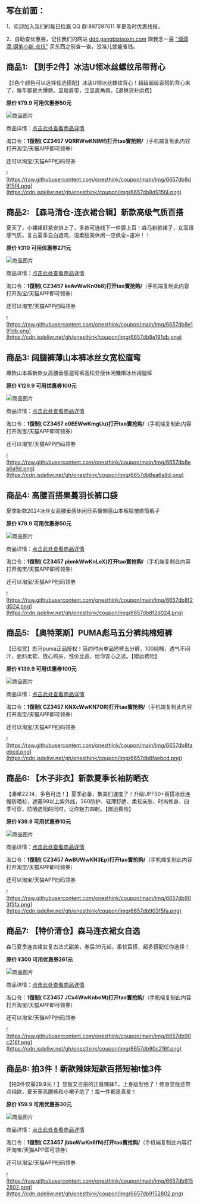 ## 写在前面：

1、欢迎加入我们的每日捡漏 QQ 群:897287611 享更及时优惠线报。

2、自助查优惠券，记住我们的网站 [ddd.gangbixiaoxin.com](https://ddd.gangbixiaoxin.com) 跟我念一遍 ["滴滴滴.钢笔小新.点抗"](https://ddd.gangbixiaoxin.com) 买东西之前查一查，没准儿就能省钱。

## 商品1: 【到手2件】冰洁U领冰丝螺纹吊带背心

【5色个颜色可以选择任选搭配】冰洁U领冰丝螺纹背心！超级超级百搭的背心来了，每年都是大爆款。显瘦肩带，立显直角肩。【退换货补运费】

**原价 ¥79.9 可用优惠券50元**

![商品图片](https://img.alicdn.com/i3/2216999419313/O1CN01JRMTyK2IfPVMEIBdx_!!2216999419313.jpg)

商品详情：[点击此处查看商品详情](https://s.click.taobao.com/t?e=m%3D2%26s%3D8DKmy%2Fn%2BK2Vw4vFB6t2Z2ueEDrYVVa64yK8Cckff7TXLWlSKdGSYDnP3%2F1sXnp%2F%2FJ1gyddu7kN%2FWbLW7uhxyboGvCrJWHk1%2FTyVl44vrPmd3miNKHWpinpVm%2FOAUUFw71qrpxiwMoCNxc1AtbZGVS1nzzNrVgPNfTQJEEFpWMRnNEPXytV9ALoS4zvCRUrqugRbTZRyk9%2BtXUxcdchBDMnaYFLO82hOXAfrxxqZXxslVRcWgOo1R2NXo4rhRSFoEySQ18sCSgtIbkJ5QxPS2Ci%2FKfJmqgrYAfWsUjZoD5RBBLp%2Bd9yqRLA%2FPrRUZ2lSGDseal0NfMDXJpWvVCAyWdKJn5AyUbPoV&amp;union_lens=lensId:TAPI@1717033860@0b52367f_10f4_18fc7317c00_2095@01)

淘口令：**1復制( CZ3457 VQRRWwKNIMf)打开tao寳抢购/**（手机端复制此内容打开淘宝/天猫APP即可领券）</p>

还可以淘宝/天猫APP扫码领券

![https://raw.githubusercontent.com/onesthink/coupon/main/img/6657db8d915f4.png](https://cdn.jsdelivr.net/gh/onesthink/coupon/img/6657db8d915f4.png)

## 商品2: 【森马清仓-连衣裙合辑】新款高级气质百搭

夏天了，小裙裙赶紧安排上了，多款可选线下一件要上百！森马新款裙子，女高级感气质，复古夏季显白遮肉，温柔甜美休闲一应俱全~速冲！！

**原价 ¥310 可用优惠券271元**

![商品图片](https://img.alicdn.com/i4/4002489870/O1CN01UWVuUf2MmW7D7Ls26_!!4002489870.jpg)

商品详情：[点击此处查看商品详情](https://s.click.taobao.com/t?e=m%3D2%26s%3D6iRwWGUJZjxw4vFB6t2Z2ueEDrYVVa64yK8Cckff7TXLWlSKdGSYDnP3%2F1sXnp%2F%2FRitN3%2FurF3zWbLW7uhxyboGvCrJWHk1%2FTyVl44vrPmd3miNKHWpinpVm%2FOAUUFw71qrpxiwMoCNxc1AtbZGVS6n1SkM9L1%2F3TUgebh2eQYQLZMqoQW%2BfuKGzo1lVxIioaBgfdx45M3Yz7NdNWswR9juUqVI0dc866YyqPyZdxEajSpqRqyGUQ7LOAmNyjo467pP39Pzpb%2Fg4%2BfirBrx7mM7AMx9cWAx%2BEiM%2FlSG%2FbZSCGDOeg59q%2FT28U%2Fr7lYJuU1NVKZy3ECfGDF1NzTQoPw%3D%3D&amp;union_lens=lensId:TAPI@1717033861@21087013_115c_18fc73180a6_702c@01)

淘口令：**1復制( CZ3457 keAvWwKn0b8)打开tao寳抢购/**（手机端复制此内容打开淘宝/天猫APP即可领券）</p>

还可以淘宝/天猫APP扫码领券

![https://raw.githubusercontent.com/onesthink/coupon/main/img/6657db8e191db.png](https://cdn.jsdelivr.net/gh/onesthink/coupon/img/6657db8e191db.png)

## 商品3: 阔腿裤薄山本裤冰丝女宽松遛弯

爆款山本裤新款女高腰垂感遛弯裤宽松显瘦休闲慵懒冰丝阔腿裤

**原价 ¥129.9 可用优惠券100元**

![商品图片](https://img.alicdn.com/bao/uploaded/i3/2217697464844/O1CN01Kz4bzt1lebV6zi4IW_!!2217697464844.jpg)

商品详情：[点击此处查看商品详情](https://s.click.taobao.com/t?e=m%3D2%26s%3DNxWZbC1xPjpw4vFB6t2Z2ueEDrYVVa64XoO8tOebS%2BfLWlSKdGSYDnP3%2F1sXnp%2F%2F8sviUM61dt3WbLW7uhxyboGvCrJWHk1%2FTyVl44vrPmd3miNKHWpinpVm%2FOAUUFw71qrpxiwMoCNxc1AtbZGVSy%2FSPIPRDSbblYD4qsQuNMfNEPXytV9ALoS4zvCRUrquHKeC8Ag3nSZlpYk6YCWSrNasEx5fIC5UBbajdwvULVym6VfOpNgt4vbNwUd1SUF82LLM0KA0%2BGobkJ5QxPS2Ci%2FKfJmqgrYAfWsUjZoD5RBGOzIlP6D8rm8tPsgkC3uVDseal0NfMDXJpWvVCAyWdKJn5AyUbPoV&amp;union_lens=lensId:TAPI@1717033862@2133c759_118e_18fc73185cd_a091@01)

淘口令：**1復制( CZ3457 e0EEWwKmgUu)打开tao寳抢购/**（手机端复制此内容打开淘宝/天猫APP即可领券）</p>

还可以淘宝/天猫APP扫码领券

![https://raw.githubusercontent.com/onesthink/coupon/main/img/6657db8ea6a9d.png](https://cdn.jsdelivr.net/gh/onesthink/coupon/img/6657db8ea6a9d.png)

## 商品4: 高腰百搭果蔓羽长裤口袋

夏季新款2024冰丝女高腰垂感休闲日系慵懒感山本裤褶皱直筒裤子

**原价 ¥79.9 可用优惠券50元**

![商品图片](https://img.alicdn.com/bao/uploaded/i2/2210370997299/O1CN01MzIHDI23mzpuXOqOT_!!0-item_pic.jpg)

商品详情：[点击此处查看商品详情](https://s.click.taobao.com/t?e=m%3D2%26s%3D%2FyPBmCWtdKZw4vFB6t2Z2ueEDrYVVa64yK8Cckff7TXLWlSKdGSYDnP3%2F1sXnp%2F%2Ft4hWD5k2kjPWbLW7uhxyboGvCrJWHk1%2FTyVl44vrPmd3miNKHWpinpVm%2FOAUUFw71qrpxiwMoCNxc1AtbZGVSyxO%2FgUoc3RZ85AI5FwkZMjNEPXytV9ALoS4zvCRUrquI%2B3%2BkCbU36wPDU5jUMmTfx0X%2BGeCXU1Fh%2BNYpgomySorqJz%2BrrGNYWj5BrZO32FPyggjgvufxMkbkJ5QxPS2Ci%2FKfJmqgrYAfWsUjZoD5RCWnqaZQB0kRlGNh0o2Q%2BrfDseal0NfMDXJpWvVCAyWdKJn5AyUbPoV&amp;union_lens=lensId:TAPI@1717033863@21365310_1105_18fc7318b26_40db@01)

淘口令：**1復制( CZ3457 pbmkWwKnLeX)打开tao寳抢购/**（手机端复制此内容打开淘宝/天猫APP即可领券）</p>

还可以淘宝/天猫APP扫码领券

![https://raw.githubusercontent.com/onesthink/coupon/main/img/6657db8f2d024.png](https://cdn.jsdelivr.net/gh/onesthink/coupon/img/6657db8f2d024.png)

## 商品5: 【奥特莱斯】PUMA彪马五分裤纯棉短裤

【已验货】彪马puma正品授权！简约时尚单品短裤五分裤，100纯棉，透气不闷汗，面料柔软，放心购买，性价比高，给你安心之选。【赠运费险】

**原价 ¥139.9 可用优惠券100元**

![商品图片](https://img.alicdn.com/i2/2215980022518/O1CN01s66L2y1UTIFSbemCQ_!!2215980022518.jpg)

商品详情：[点击此处查看商品详情](https://s.click.taobao.com/t?e=m%3D2%26s%3Dq9FvNW4dtkFw4vFB6t2Z2ueEDrYVVa64XoO8tOebS%2BfLWlSKdGSYDnP3%2F1sXnp%2F%2F5x%2BIUlGKNpXWbLW7uhxyboGvCrJWHk1%2FTyVl44vrPmd3miNKHWpinpVm%2FOAUUFw71qrpxiwMoCNxc1AtbZGVS6WXbn828yXfmSxkby34rW3NEPXytV9ALoS4zvCRUrquxnXK33GYWCVFqnWnMy%2FMtaTAExZ5dD6y59s4JO9HL5qWCJmnNfLIGuPefKh7HqP0j3TL5DcAy54bkJ5QxPS2Ci%2FKfJmqgrYAfWsUjZoD5RBysJcs08r17Ewb4O%2BkMhCuDseal0NfMDXJpWvVCAyWdKJn5AyUbPoV&amp;union_lens=lensId:TAPI@1717033865@21087013_115c_18fc7319044_7127@01)

淘口令：**1復制( CZ3457 KNXcWwKN7OR)打开tao寳抢购/**（手机端复制此内容打开淘宝/天猫APP即可领券）</p>

还可以淘宝/天猫APP扫码领券

![https://raw.githubusercontent.com/onesthink/coupon/main/img/6657db8faebcd.png](https://cdn.jsdelivr.net/gh/onesthink/coupon/img/6657db8faebcd.png)

## 商品6: 【木子非衣】新款夏季长袖防晒衣

【凑单22.14，多色可选！】夏季必备，集美们速度了！升级UPF50+百搭冰丝连帽防晒衫，遮蔽98以上紫外线，360防护、轻薄舒适、柔软亲肤、时尚修身、四季可穿，防晒遮阳的同时，让你魅力四射。【赠运费险】

**原价 ¥39.9 可用优惠券10元**

![商品图片](https://img.alicdn.com/i4/2261054649/O1CN01OM1JY51kDIFdW2gX2_!!2261054649.jpg)

商品详情：[点击此处查看商品详情](https://s.click.taobao.com/t?e=m%3D2%26s%3DqxyClUlP%2Bihw4vFB6t2Z2ueEDrYVVa64yK8Cckff7TXLWlSKdGSYDnP3%2F1sXnp%2F%2F1aH1Hk3GeOjWbLW7uhxyboGvCrJWHk1%2FTyVl44vrPmd3miNKHWpinpVm%2FOAUUFw71qrpxiwMoCNxc1AtbZGVSzl3yM1CtYhSRSWGgrL86BgLZMqoQW%2BfuKGzo1lVxIioTbWDI%2F4zOm4MYuR0sv1VjhVqnnBgZtyvA3tWDlTNROJesOBkxRyMn7RvPVcxIBIcJw0DweaxRlQ4%2BfirBrx7mM7AMx9cWAx%2BEiM%2FlSG%2FbZQkt%2BRo%2FZ5JxCZmKDSkqN0OU1NVKZy3ECfGDF1NzTQoPw%3D%3D&amp;union_lens=lensId:TAPI@1717033866@213dad2d_1178_18fc73194ac_da30@01)

淘口令：**1復制( CZ3457 AwBUWwKN3Ep)打开tao寳抢购/**（手机端复制此内容打开淘宝/天猫APP即可领券）</p>

还可以淘宝/天猫APP扫码领券

![https://raw.githubusercontent.com/onesthink/coupon/main/img/6657db903f5fa.png](https://cdn.jsdelivr.net/gh/onesthink/coupon/img/6657db903f5fa.png)

## 商品7: 【特价清仓】森马连衣裙女自选

森马夏季连衣裙女复古法式甜美，券后39元起，柔软百搭，超多搭配任你选择！

**原价 ¥300 可用优惠券261元**

![商品图片](https://img.alicdn.com/i4/2775671785/O1CN016z3PHG1P3ZnPtkISi_!!2775671785.jpg)

商品详情：[点击此处查看商品详情](https://s.click.taobao.com/t?e=m%3D2%26s%3D4JTOkS0Ywqtw4vFB6t2Z2ueEDrYVVa64XoO8tOebS%2BfLWlSKdGSYDnP3%2F1sXnp%2F%2Flovu%2FCElQOvWbLW7uhxyboGvCrJWHk1%2FTyVl44vrPmd3miNKHWpinpVm%2FOAUUFw71qrpxiwMoCNxc1AtbZGVSzm1XGz2uy11IYJP1nHemV0LZMqoQW%2BfuKGzo1lVxIios47PpPei8eMzbmJieh7Uz9yFRlgRzwZcllgM1zegvrWiuDGQL1yXi8H8URaF7H2dFJ%2FB3%2FGvFIM4%2BfirBrx7mM7AMx9cWAx%2BEiM%2FlSG%2FbZQteuqJjVpO%2BG4nCLi2vw1fU1NVKZy3ECfGDF1NzTQoPw%3D%3D&amp;union_lens=lensId:TAPI@1717033867@213dad2d_1178_18fc7319913_daa3@01)

淘口令：**1復制( CZ3457 JCx4WwKnboM)打开tao寳抢购/**（手机端复制此内容打开淘宝/天猫APP即可领券）</p>

还可以淘宝/天猫APP扫码领券

![https://raw.githubusercontent.com/onesthink/coupon/main/img/6657db90c216f.png](https://cdn.jsdelivr.net/gh/onesthink/coupon/img/6657db90c216f.png)

## 商品8: 拍3件！新款辣妹短款百搭短袖t恤3件

【拍3件仅需29.9元！】显瘦又百搭的正肩辣妹T，上身版型绝了！修身显瘦还带点纯欲，夏天穿高腰裤和小裙子绝了！每一件都是真爱！

**原价 ¥59.9 可用优惠券30元**

![商品图片](https://img.alicdn.com/i3/2215125612313/O1CN01zuFymf1SxP2mWrrcs_!!2215125612313.jpg)

商品详情：[点击此处查看商品详情](https://s.click.taobao.com/t?e=m%3D2%26s%3DO5UKCjbltiZw4vFB6t2Z2ueEDrYVVa64XoO8tOebS%2BfLWlSKdGSYDnP3%2F1sXnp%2F%2FMMgx22UI05bWbLW7uhxyboGvCrJWHk1%2FTyVl44vrPmd3miNKHWpinpVm%2FOAUUFw71qrpxiwMoCNxc1AtbZGVSw8ClGb8xZBoxCb2n9DIHZ3NEPXytV9ALoS4zvCRUrquMCgWV3FKm%2FGJuJBRqon%2FuK5Yo2IMdfGeB0vfAVZ%2FpqkeG8O5Fl%2FiCDAnMwPpo6GmJ0brQo1aUOYbkJ5QxPS2Ci%2FKfJmqgrYAfWsUjZoD5RAAYVsYRv7WQbVazS%2FIysG9Dseal0NfMDXJpWvVCAyWdKJn5AyUbPoV&amp;union_lens=lensId:TAPI@1717033868@212c5cbd_118a_18fc7319d43_458e@01)

淘口令：**1復制( CZ3457 jbboWwKn6fN)打开tao寳抢购/**（手机端复制此内容打开淘宝/天猫APP即可领券）</p>

还可以淘宝/天猫APP扫码领券

![https://raw.githubusercontent.com/onesthink/coupon/main/img/6657db9152802.png](https://cdn.jsdelivr.net/gh/onesthink/coupon/img/6657db9152802.png)

